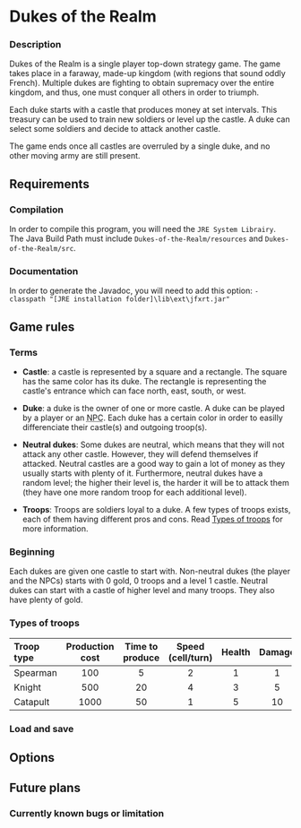 [//]: # (The file is written in Markdown)

# Dukes of the Realm
### Description
Dukes of the Realm is a single player top-down strategy game.
The game takes place in a faraway, made-up kingdom (with regions that sound oddly French). Multiple dukes are fighting to obtain supremacy over the entire kingdom, and thus, one must conquer all others in order to triumph.

Each duke starts with a castle that produces money at set intervals. This treasury can be used to train new soldiers or level up the castle. A duke can select some soldiers and decide to attack another castle.

The game ends once all castles are overruled by a single duke, and no other moving army are still present.

## Requirements
### Compilation
In order to compile this program, you will need the `JRE System Librairy`.
The Java Build Path must include `Dukes-of-the-Realm/resources` and `Dukes-of-the-Realm/src`.

### Documentation
In order to generate the Javadoc, you will need to add this option:
`-classpath "[JRE installation folder]\lib\ext\jfxrt.jar"`


## Game rules

### Terms
- **Castle**: a castle is represented by a square and a rectangle. The square has the same color has its duke. The rectangle is representing the castle's entrance which can face north, east, south, or west.

- **Duke**: a duke is the owner of one or more castle. A duke can be played by a player or an <abbr title="Non playable character">NPC</abbr>. Each duke has a certain color in order to easilly differenciate their castle(s) and outgoing troop(s).

- **Neutral dukes**: Some dukes are neutral, which means that they will not attack any other castle. However, they will defend themselves if attacked. Neutral castles are a good way to gain a lot of money as they usually starts with plenty of it. Furthermore, neutral dukes have a random level; the higher their level is, the harder it will be to attack them (they have one more random troop for each additional level).

- **Troops**: Troops are soldiers loyal to a duke. A few types of troops exists, each of them having different pros and cons. Read [Types of troops](https://github.com/DrMint/Dukes-of-the-Realm "Types of troops") for more information.

### Beginning
Each dukes are given one castle to start with. Non-neutral dukes (the player and the NPCs) starts with 0 gold, 0 troops and a level 1 castle. Neutral dukes can start with a castle of higher level and many troops. They also have plenty of gold.



### Types of troops

|  Troop type | Production cost | Time to produce | Speed (cell/turn)| Health | Damage |
| :------------ |:------------------:|:-------------------:|:------------------:|:-------:|:----------:|
| Spearman   | 100                     |    5                       |   2                       | 1         |  1            |
| Knight        | 500                      |    20                     |   4                      | 3         |  5            |
| Catapult     | 1000                    |    50                     |   1                       | 5        |  10          |

### Load and save

## Options

## Future plans


### Currently known bugs or limitation
